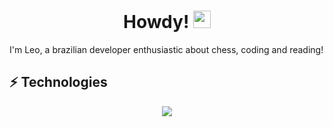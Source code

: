 
<h1 align="center">
Howdy!
<img src="https://media.giphy.com/media/hvRJCLFzcasrR4ia7z/giphy.gif" width="28">
</h1>

I'm Leo, a brazilian developer enthusiastic about chess, coding and reading! 
 
<p align = "center">
  
## ⚡ Technologies
 
<p align="center">
  <a href="https://skillicons.dev">
    <img src="https://skillicons.dev/icons?i=react,nodejs,ts,js,vue,webpack,vite,jest,java" />
  </a>
</p>

  </p>

